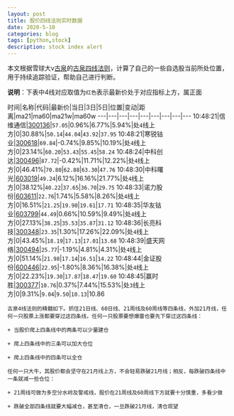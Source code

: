 ```yaml
---
layout: post
title: 股价四线法则实时数据
date: 2020-5-10
categories: blog
tags: [python,stock]
description: stock index alert
---
```



本文根据雪球大v[古泉](https://xueqiu.com/u/7148646888)的[古泉四线法则](https://xueqiu.com/7148646888/130498192)，计算了自己的一些自选股当前所处位置，用于持续追踪验证，帮助自己进行判断。

**说明**：下表中4线对应取值为`红色`表示最新价处于对应指标上方，属正面

时间|名称|代码|最新价|当日|3日|5日|位置|变动|距离|ma21|ma60|ma21w|ma60w
---|---|---|---|---|---|---|---|---
10:48:21|信维通信|[300136](https://xueqiu.com/S/SZ300136)|`57.05`|0.96%|6.77%|5.94%|处`4`线上方|0|30.88%|`50.14`|`44.04`|`43.92`|`37.95`
10:48:21|寒锐钴业|[300618](https://xueqiu.com/S/SZ300618)|`69.84`|-0.74%|9.85%|10.19%|处`4`线上方|0|23.14%|`60.20`|`53.43`|`55.45`|`58.24`
10:48:24|中科创达|[300496](https://xueqiu.com/S/SZ300496)|`87.72`|-0.42%|11.71%|12.22%|处`4`线上方|0|46.41%|`70.80`|`62.88`|`63.30`|`47.76`
10:48:30|中科曙光|[603019](https://xueqiu.com/S/SH603019)|`49.24`|6.12%|16.16%|21.77%|处`4`线上方|0|38.12%|`40.22`|`37.65`|`36.70`|`29.75`
10:48:33|诺力股份|[603611](https://xueqiu.com/S/SH603611)|`22.76`|1.74%|5.58%|8.26%|处`4`线上方|0|16.51%|`21.25`|`19.90`|`19.61`|`17.71`
10:48:35|华友钴业|[603799](https://xueqiu.com/S/SH603799)|`44.49`|0.66%|10.59%|9.49%|处`4`线上方|0|27.13%|`38.25`|`35.53`|`35.87`|`31.12`
10:48:36|长亮科技|[300348](https://xueqiu.com/S/SZ300348)|`23.35`|1.30%|17.26%|22.09%|处`4`线上方|0|43.45%|`18.19`|`17.13`|`17.01`|`13.68`
10:48:39|盛天网络|[300494](https://xueqiu.com/S/SZ300494)|`25.77`|-1.19%|4.81%|4.31%|处`4`线上方|0|51.14%|`21.98`|`17.14`|`16.51`|`14.22`
10:48:44|金证股份|[600446](https://xueqiu.com/S/SH600446)|`22.95`|-1.80%|8.36%|16.38%|处`4`线上方|0|22.23%|`19.30`|`17.87`|`18.47`|`19.60`
10:48:45|赢时胜|[300377](https://xueqiu.com/S/SZ300377)|`10.76`|0.37%|7.44%|15.53%|处`3`线上方|0|9.31%|`9.04`|`9.50`|`10.13`|10.86

```
古泉4线法则的精髓如下。抓住21日线、60日线、21周线及60周线等四条线，外加21月线，任何一只股票上涨都要穿过这四条线，任何一只股票要想爆雷也要先下穿过这四条线：

+ 当股价爬上四条线中的两条可以少量建仓

+ 爬上四条线中的三条可以加大仓位

+ 爬上四条线中的四条可以全仓

任何一只大牛，其股价都会坚守在21月线上方，不会轻易跌破21月线；相反，每跌破四条线中一条就减一些仓位：

+ 21周线可做为多空分水岭及警戒线，股价在21周线及60周线下方就要十分慎重，多看少做

+ 跌破全部四条线就要大幅减仓，甚至清仓，一旦跌破21月线，清仓观望
```